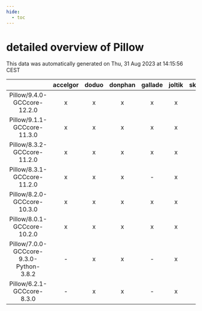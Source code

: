 ```yaml
---
hide:
  - toc
---
```


detailed overview of Pillow
===========================


This data was automatically generated on Thu, 31 Aug 2023 at 14:15:56 CEST  

| |accelgor|doduo|donphan|gallade|joltik|skitty|swalot|victini|
| :---: | :---: | :---: | :---: | :---: | :---: | :---: | :---: | :---: |
|Pillow/9.4.0-GCCcore-12.2.0|x|x|x|x|x|x|x|x|
|Pillow/9.1.1-GCCcore-11.3.0|x|x|x|x|x|x|x|x|
|Pillow/8.3.2-GCCcore-11.2.0|x|x|x|x|x|x|x|x|
|Pillow/8.3.1-GCCcore-11.2.0|x|x|x|-|x|x|x|x|
|Pillow/8.2.0-GCCcore-10.3.0|x|x|x|x|x|x|x|x|
|Pillow/8.0.1-GCCcore-10.2.0|x|x|x|x|x|x|x|x|
|Pillow/7.0.0-GCCcore-9.3.0-Python-3.8.2|-|x|x|-|x|x|x|x|
|Pillow/6.2.1-GCCcore-8.3.0|-|x|x|-|x|x|-|x|
